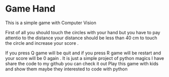# Game Hand
This is a simple game with Computer Vision 

First of all you should touch the circles with your hand but you have to pay attentio to the distance your distance should be less than 40 cm to touch the circle and increase your score .

If you press Q game will be quit and if you press R game will be restart and your score will be 0 again .
It is just a simple project of python magics I have share the code to my github you can check it out 
Play this game with kids and show them maybe they interested to code with python
